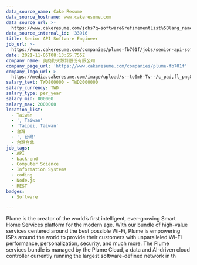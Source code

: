 ```yaml
---
data_source_name: Cake Resume
data_source_hostname: www.cakeresume.com
data_source_url: >-
  https://www.cakeresume.com/jobs?q=software&refinementList%5Blang_name%5D%5B0%5D=English&refinementList%5Bsalary_type%5D=per_year&range%5Bsalary_range%5D%5Bmin%5D=1000000&page=2
data_source_internal_id: '33916'
title: Senior API Software Engineer
job_url: >-
  https://www.cakeresume.com/companies/plume-fb701f/jobs/senior-api-software-engineer
date: 2021-11-05T08:13:55.755Z
company_name: 美商野火設計股份有限公司
company_page_url: 'https://www.cakeresume.com/companies/plume-fb701f'
company_logo_url: >-
  https://media.cakeresume.com/image/upload/s--to0mH-Tv--/c_pad,fl_png8,h_200,w_200/v1636092517/awebrmj2juxg13tjk9wz.png
salary_text: TWD800000 - TWD2000000
salary_currency: TWD
salary_type: per_year
salary_min: 800000
salary_max: 2000000
location_list:
  - Taiwan
  - ', Taiwan'
  - 'Taipei, Taiwan'
  - 台灣
  - ', 台灣'
  - 台灣台北
job_tags:
  - API
  - back-end
  - Computer Science
  - Information Systems
  - coding
  - Node.js
  - REST
badges:
  - Software

---
```


Plume is the creator of the world’s first intelligent, ever-growing Smart Home Services platform for the modern age. With our bundle of high-value services centered around the best possible Wi-Fi, Plume is empowering ISPs around the world to provide their customers with unparalleled Wi-Fi performance, personalization, security, and much more. The Plume services bundle is managed by the Plume Cloud, a data and AI-driven cloud controller currently running the largest software-defined network in th